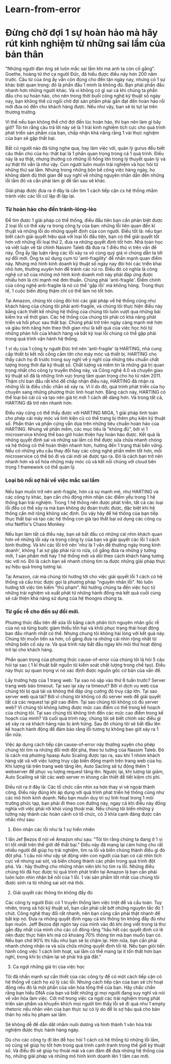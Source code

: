 # Learn-from-error

# Đừng chờ đợi 1 sự hoàn hảo mà hãy rút kinh nghiệm từ những sai lầm của bản thân

"Những người đàn ông sẽ luôn mắc sai lầm khi mà anh ta còn cố gắng". Goethe, hoàng tử thơ ca người Đức, đã hiểu được điều này hơn 200 năm trước. Câu từ của ông ấy vẫn còn đúng cho đến tận ngày nay, nhưng có 1 sự khác biệt quan trọng:  đó là phấn đấu 1 mình là không đủ. Bạn phải phấn đấu nhanh hơn những người khác. Và vì không có gì sai cả khi chúng ta phấn đấu cho sự hoàn hảo, cho nên trong thời buổi công nghệ kỹ thuật số ngày nay, bạn không thể cứ ngồi chờ đợi sản phẩm phải gần đạt đến hoàn hảo rồi mới đưa nó đến cho khách hàng được. Nếu như vậy, bạn sẽ bị tụt lại trên thương trường.

Vì thế nếu bạn không thể chờ đợi đến lúc hoàn hảo, thì bạn nên làm gì bây giờ? Tôi tin rằng câu trả lời này sẽ là 1 trải kinh nghiệm tích cực cho quá trình phát triển sản phẩm của bạn, chấp nhận khả năng rằng 1 vài thực nghiệm của bạn sẽ gặp thất bại.

Bất cứ người nào đã từng nghe qua, hay làm việc với,  quản lý gurus đều biết câu thần chú của họ: thất bại là 1 phần quan trọng trong cả 1 quá trình. Điều này là sự thật, nhưng thường có những lỗ hổng lớn trong lý thuyết quản lý và sự thật thì vẫn là như vậy. Con người luôn muốn trải nghiệm và học hỏi từ những thứ sai lầm. Nhưng  trong những bộn bề công việc hàng ngày, họ không dành đủ thời gian để suy nghĩ về những nguyên nhân dẫn đến những lỗi lầm đó và cần phải làm gì để lần sau sẽ khác.

Giải pháp được đưa ra ở đây là cần tìm 1 cách tiếp cận cs hệ thống nhằm tránh việc các lỗi cứ lặp đi lặp lại.
### Từ hoàn hảo cho đến  tránh-lỏng-lẻo 

Để tìm được 1 giải pháp có thể thống, điều đầu tiên bạn cần phân biệt được 2 loại lỗi có thể xảy ra trong công ty của bạn:  những lỗi liên quan đến kĩ thuật và những lỗi do những quyết định của con người. Điều tốt là: nếu bạn biết cách giải quyết hiệu quả với loại lỗi đầu tiện, bạn có thể  giải quyết tốt hơn với những lỗi loại thứ 2, đưa ra những quyết định tốt hơn. Nhà toán học và viết luận về tài chính Nassim Taleb  đã đưa ra 1 điều thú vị trên vấn đề này. Ông ấy lập luận rằng các lỗi xảy ra vô cùng quý giá vì chúng dẫn ta tới sự đổi mới. Ông ta sử dụng cụm từ 'anti-fragility' để nhấn mạnh quan điểm này. Nhưng mô hình kinh doanh kỹ thuật số ngày nay đòi hòi các triển khai nhỏ hơn, thường xuyên hơn để tránh các rủi ro. Điều đó có nghĩa là công nghệ cơ sở của những mô hình kinh doanh mới này phải  đáp ứng được nhiều hơn là chỉ mạnh mẽ đơn thuần. Chúng phải 'anti-fragile'. Điểm chính của công nghệ anti-fragile là nó có thể 'gặp lỗi' mà không  hỏng. Trong thực tế, 1 cuộc biến động thậm chí có thể làm nó tốt hơn.

Tại Amazon, chúng tôi cũng đòi hỏi các giải pháp về hệ thống cũng như khách hàng của chúng tôi phải anti-fragile, và chúng tôi thực hiện điều này bằng cách thiết kế những hệ thống của chúng tôi luôn vượt qua những bài kiểm tra về thời gian. Các hệ thống của chúng tôi phải có khả năng phát triển và hồi phục sau thất bại. Chúng phải trở trên ngày càng mạnh mẽ hơn và giàu tính năng hơn theo thời gian như là kết quả của việc học hỏi từ những phản hồi của khách hàng và bất kỹ loại lỗi chúng có thể gặp phải trong quá trình vận hành hệ thống.


1 ví dụ của 1 công ty người Đức trở nên 'anti-fragile' là HARTING, nhà cung cấp  thiết bị kết
nối cổng cắm lớn cho máy móc và thiết bị. HARTING cho thấy cách họ đi trước trong suy nghĩ  về ý nghĩ của những tiêu chuẩn chất lượng trong thời đại kỹ thuật số. Chất lượng và niềm tin là những giá trị quan trọng nhất cho công ty  truyền thống này, và Công nghệ 4.0 và chuyển giao kỹ thuật số đã là những lĩnh vực trọng tâm quan trọng cho họ từ năm 2011. Thậm chí ban đầu rất khó để chấp nhận điều này, HARTING  đã nhận ra những lỗi là điều chắc chắn sẽ xảy ra. Vì lí do đó, quá trình phát triển của họ chuyển sang những phương thức linh hoạt hơn. Bằng cách này, HARTING có thể loại bỏ cái cũ và tạo nên giá trị mới 1 cách dễ dàng hơn.  Và trong tất cả, HARTING đã trở nên nhanh hơn.

Điều này cũng có thể thấy được với HARTING MIGA, 1  giải pháp tính toán cho phép cái máy móc và linh kiện cũ có thể trang bị thêm phụ kiện kỹ thuật số.  Phần thân và phần cứng vẫn dựa trên những tiêu chuẩn hoàn hảo của HARTING. Nhưng về phần mềm, các mục tiêu là "không đủ", bởi vì 1 microservice không thể bao giờ hoàn thiện hay hoàn hảo được. Kết quả là những quyết định sai và những sai lầm có thể được sửa chữa nhanh chóng và hệ thống có thể  hoàn thiện nhanh hơn, hướng đến 1 trạng thái bền vững. Nếu  có những yêu cầu thay đổi hay các công nghệ phần mềm tốt hơn, mỗi microservice có thể bỏ đi và cái mới sẽ được tạo ra. Đó là cách bạn  trở nên nhanh hơn và số hóa những máy móc cũ và kết nối chúng với cloud bên trọng 1  framework có thể quản lý.

### Loại bỏ nối sợ hãi về việc mắc sai lầm

Nếu bạn muốn trở nên anti-fragile, hơn  cả sự mạnh mẽ, như HARTING và các công ty khác, bạn cần chủ động nhìn nhận các điểm yếu trong 1 hệ thống bạn trải nghiệm. Trong 1 hệ thống nên được phát triển, tất cả các loại lỗi đều có thể xảy ra mà bạn không dự đoán trước được, đặc  biệt khi hệ thống cần  mở rộng  không xác định.  Do vậy hãy để hệ thống của bạn tiếp thục thất bại và tạo các hệ thống con giả tạo thất bại sử dụng các công cụ như Netflix's Chaos Monkey

Nếu bạn làm tất cả điều này, bạn sẽ bắt đầu  có những cái nhìn khách quan hơn về những lỗi xảy ra trong công ty của bạn và giải quyết các lỗi 1 cách bình thường. Và khi các lỗi trở nên  'như là 1 vấn đề thường ngày trong kinh doanh', không 1 ai sợ gặp phải rủi ro nữa, cố gắng đưa ra những ý tưởng mới, 1 sản phẩm mới hay 1 hệ thống mới và dõi theo cách khách hàng tương tác với nó. Đó là cách bạn sẽ nhanh chóng tìm ra được những giải pháp thực sự hiệu quả trong tương lai.

Tại Amazon, cái mà chúng tôi hướng tới cho việc giải quyết lỗi 1 cách có hệ thống và cấu trúc được gọi là phương pháp "nguyên nhân lỗi". Nó luôn hướng tới việc tìm kiếm "thủ phạm". Nó hướng chúng ta đến việc học từ những trải nghiệm và xuất phát từ những hành đống mà kết quả cuối cùng sẽ cải thiện khả năng sử dụng của hệ thoogns chúng ta.

### Từ gốc rễ cho đến sự đổi mới.

Phương thức đầu tiên để sửa lỗi bằng cách phân tích nguyên nhân gốc rễ của nó và từng bước giảm thiểu tổn hại và khôi phục trạng thái hoạt động ban đầu nhanh nhất có thể.  Nhưng chung tôi không hài lòng với kết quả này. Chúng tôi muốn tiến xa hơn, cố gắng đưa ra những cái nhìn rộng nhất từ những biến cố xảy ra. Và quá trình này bắt đầu ngay khi mõi thứ hoạt động trở lại cho khách hàng.

Phần quan trọng của phương thức cause-of-error của chúng tôi là hỏi 5 câu hỏi tại sao ( 1 kĩ thuật bắt nguồn từ kiểm soát chất lượng trong chế tạo). Điều này thực sự quan trọng vì nó  xác định được nguồn gốc cơ bản của vấn đề.

Lấy trường hợp của 1 trang web: Tại sao nó sập vào thứ 6 tuần trước? Server trang web báo timeout. Tại sao lại xảy ra timeout? Bởi vì dịch vụ web của chúng tôi bị quá tải và không thể đáp ứng cường độ truy cập lớn. Tại sao server web quá tải? Bởi vì chúng tôi không có đủ server web để giải quyết tất cả các request tại giờ cao điểm. Tại sao chúng tôi không có đủ server web? Vì chúng tôi không lường được mức cao điểm có thể trong kế hoạch của chúng tôi. Tại sao chúng tôi không tính đến các mức cao điểm trong kế hoạch của mình? Và cuối quá trình này, chúng tôi sẽ biết chính xác điều gì sẽ xảy ra và khách hàng nào bị ảnh hửng. Sau đó chúng tôi sẽ bắt đầu lên kế hoạch hành động để đảm bảo rằng lỗi tương tự không bao giờ xảy ra 1 lần nữa.

Việc áp dụng cách tiếp cận cause-of-error này thường xuyên cho phép chúng tôi tìm ra  những đổi mới đột phá, theo tư tưởng của Nassim Taleb. Đó là cách mà phương hpasp Auto Scaling được tạo ra, sau khi 1 nhóm khách hàng vật vã với việc lượng truy cập biến động mạnh trên trang web của họ. Khi lượng tải trên trang web tăng lên, Auto Sacling sẽ tự động  thêm 1 webserver để phục vụ lượng request tăng lên.  Ngược lại, khi lượng tải giảm, Auto Scailing sẽ tắt các web server m khong cần thiết để tiết kiệm chi phí.

Điều rút ra ở đây là: Các tổ chức cần  nhìn xa hơn thay vì vẻ ngoài thành công. Điều này đúng khi áp dụng với quá trình phát triển hệ thống cũng như các mô hình kinh doanh. Nếu bạn muốn duy trì sự linh hoạt trong 1 môi trường phức tạp, bạn phải đi theo con đường này, ngay cả khi điều này đồng nghĩa với việc phải rời khỏi vùng thoải mái. Nếu chúng tôi biến những ý tưởng này thành các hoàn cảnh có tổ chức, có 3 khía cạnh đáng được cân nhắc như sau:

1. Đón nhận các lỗi như là 1 sự hiển nhiên

1 lần Jef Bezos đ nói về Amazon như sau: "Tôi tin rằng chúng ta đang ở 1 vị trí tốt nhất trên thế giới để thất bại." Điều này đã mang lại cảm hứng cho rất nhiều người để giúp họ trải nghiệm, tìm ra lỗi và biến chúng thành điều gì đó đột phá. 1 câu nói như vậy sẽ động viên con người của bạn có cái nhìn tích cực về nhưng sai sót, và biến chúng thành các phần trong quá trình đột phá. Và : hãy thưởng cho những nhân viên khi họ tìm ra lỗi. Những điều chúng tôi đã học được từ quá trình phát triển tại Amazon là bạn cần phải luôn luôn nhìn nhận bề nổi của 1 lỗi. 1 vài sản phẩm tốt nhất của chúng tôi được sinh ra từ những sai sót mà thôi.

2. Giải quyết các thông tin không đầy đủ

Các công ty người Đức có 1 truyền thống làm việc triệt để và cầu toàn. Tuy nhiên, trong xã hội kỹ thuật số, bạn cần phải cắt bớt những nguyên tắc đó 1 chút. Công nghệ thay đổi rất nhanh, nên bạn cũng cần phải thật nhanh để bắt kịp nó.  Đưa ra những quyết định ngay cả khi thông tin không đầy đủ như bạn muốn. Jeff Bezos đặt ngón tay của mình vào đó khi ông viết trong lá thư gần đây nhất của mình cho các cổ đông rằng "hầu hết các quyết định có lẽ nên được thực hiện khi mà có khoảng 70% thông tin mà bạn muốn bạn có. Nếu bạn chờ 90% thì hầu như bạn sẽ bị chậm lại. Hơn nữa, bạn cần phải nhanh chóng nhận ra và sửa chữa những quyết định tồi tệ. Nếu bạn giỏi tiến hành công việc 1 cách linh hoạt, sai lầm có thể mang lại ít tổn thất hơn bạn nghĩ, trong khi bị chậm lại sẽ phải trả giá đắt."

3.  Ca ngợi những giá trị của việc học

Tôi đã nhấn mạnh sự cần thiết của các công ty để có một cách tiếp cận có hệ thống về cách họ xử lý các lỗi. Nhưng cách tiếp cận của bạn sẽ chỉ hoạt động nếu đó là một phần của văn hóa tổng thể của bạn. Hãy chắc chắn rằng bạn hiểu DNA của bạn và biết những gì mọi người đang suy nghĩ và nói về văn hóa làm việc. Cởi mở trong việc ca ngợi các trải nghiệm trong phát triển sản phẩm và khuyến khích mọi người tìm thấy lỗi sẽ đi quá như 1 empty rhetoric nếu nhân viên của bạn thực sự có lý do để lo sợ hậu quả cho bản thân họ nếu họ phạm sai lầm.

Sẽ không dễ để dẫn dắt  nhằm nuôi dương và hình thành 1 văn hóa trải nghiệm được thực hành hàng ngày.

Dù cho các công ty đi lên để học hỏi  1 cách có hệ thống từ những lỗi lầm, nó cũng sẽ giúp họ tốt hơn trong quá trình cạnh tranh trong thế giới ký thuật số. Và điều đó sẽ giúp họ thoải mái và can đảm để đưa những hệ thống của họ, những giải pháp và những mô hình kinh doanh lên 1 tầm cao mới.
